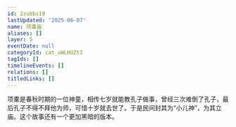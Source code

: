 ```yaml
---
id: 2zubbs19
lastUpdated: '2025-06-07'
name: 项橐庙
aliases: []
layer: 5
eventDate: null
categoryId: cat_uWLHUZtI
tagIds: []
timelineEvents: []
relations: []
titledLinks: []
---
```

项橐是春秋时期的一位神童，相传七岁就能教孔子做事，曾经三次难倒了孔子，最后孔子不得不拜他为师，可惜十岁就去世了。于是民间封其为“小儿神”，为其立庙。这个故事还有一个更加黑暗的版本。
